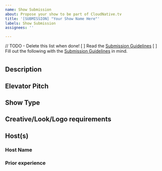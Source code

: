 ```yaml
---
name: Show Submission
about: Propose your show to be part of CloudNative.tv
title: '[SUBMISSION] "Your Show Name Here"'
labels: Show Submission
assignees: ''

---
```


// TODO - Delete this list when done!
[ ] Read the [Submission Guidelines](../../operations/SUBMISSION.md)
[ ] Fill out the following with the [Submission Guidelines](../../operations/SUBMISSION.md) in mind.

# <Name Of Your Show>

## Description

<!-- A brief description consisting of 1-2 paragraphs describing your shows concept. -->
<!-- What is your show? -->
<!-- When will your show be broadcast? How often? Weekly? Biweekly? -->

## Elevator Pitch

<!-- A paragraph describing Who your audience is, Why they would watch your show, and How the show engages viewers -->

## Show Type
<!-- What format will your show be? A 101? Learning, Tutorial, Live Coding, Talk? Interview? Tech reviews? -->

## Creative/Look/Logo requirements

<!-- A brief outline of what your shows branding may look like, Can include pictures -->
<!-- Example
- Logo : A popcorn stall filled with clouds
- Colors : Red, White and a pale blue
- Motifs : Popcorn Kernel, Cloud,
  ________________________ 
 |                        |
 |                        |
 |                        | 
 |        sketch          | 
 |        of logo         | 
 |                        |
 |                        |
 |________________________|
-->

## Host(s)
### Host Name
<!-- Short bio describing the host-->

### Prior experience
<!-- What previous experience/interactions does the host have engaging the cloud native community ? -->